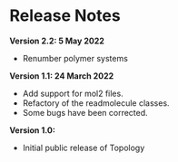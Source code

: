 Release Notes
======================

**Version 2.2: 5 May 2022**

* Renumber polymer systems

**Version 1.1: 24 March 2022**

* Add support for mol2 files.
* Refactory of the readmolecule classes.
* Some bugs have been corrected.

**Version 1.0:**

* Initial public release of Topology

